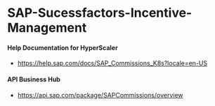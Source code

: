 # SAP-Sucessfactors-Incentive-Management




#### Help Documentation for HyperScaler
* https://help.sap.com/docs/SAP_Commissions_K8s?locale=en-US

#### API Business Hub 
* https://api.sap.com/package/SAPCommissions/overview
